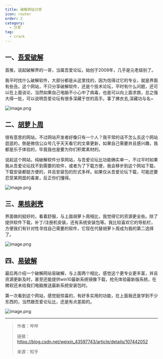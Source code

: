 ```yaml
---
title: 破解网站分享
icon: router
order: 2
category:
  - 分享
tag:
  - crack
---
```


## 一、[吾爱破解](https://www.52pojie.cn/)

首推，说起破解界的一哥，当属吾爱论坛，始创于2008年，几乎是元老级别了。

我平时找什么破解软件，大部分都是从这里找的，因为信得过它的专业，就是界面有些丑。这个网站，不只分享破解软件，还是个技术论坛，平时有什么问题，还可以在上面谈论，当然如果自己电脑不小心中了病毒，也是可以向上面求救，总之强大得一批，可以说明吾爱论坛有很多深藏于世的高手。事了拂衣去,深藏功与名~

![image.png](https://cdn.jsdelivr.net/gh/shenbourne/Image-Hosting-Service@main/blog/202402140820733.png)

## 二、[胡萝卜周](https://www.huluobuzhou.com/)

很有意思的网站，不过网站开发者好像只有一个人？我平常的话不怎么去这个网站逛逛的，倒是微信公众号几乎天天看它的文章更新，如果自己需要并且感兴趣，我都是乐于体验的，毕竟我也是要为你们积累素材的。

说起这个网站，纯破解软件分享网站，与吾爱论坛比功能确实单一，不过平时如果我从吾爱论坛找不到需要的软件，或者为了下载方便，我会移步到这个网站下载，下载安装都挺方便的，并且安装包的形式多样。如果仅从吾爱论坛下载，可能还要忍受某网盘的毒害，反正你们懂得。

![image.png](https://cdn.jsdelivr.net/gh/shenbourne/Image-Hosting-Service@main/blog/202402140821488.png)

## 三、[果核剥壳](https://www.ghxi.com/)

界面做的挺好的，看着舒服，与上面胡萝卜周相比，我觉得它的资源更全些。除了提供软件下载，补丁/注册机安装，还有系统安装包等。我比较喜欢它的导航栏，方便我们有针对性寻找自己需要的软件，它现在代替胡萝卜周成为我的第二选择了。

![image.png](https://cdn.jsdelivr.net/gh/shenbourne/Image-Hosting-Service@main/blog/202402140823211.png)

## 四、[易破解](https://www.ypojie.com/)

最后再介绍一个破解网站易破解，与上面两个相比，感觉这个更专业更丰富，并且资源更新及时，甚至还能提供win10最新系统镜像下载，抢先体验最新版系统，在微软还未给我们电脑推送最新系统安装包时。

第一次看到这个网站，感觉挺惊喜的，有好多实用的功能，在上面我还是学到不少东西的，当然跟吾爱论坛比，还是有点差距的。

![image.png](https://cdn.jsdelivr.net/gh/shenbourne/Image-Hosting-Service@main/blog/202402140824838.png)

---

> 作者：哔哔
> 
> 链接：https://blog.csdn.net/weixin_43597743/article/details/107442052
> 
> 来源：知乎  





